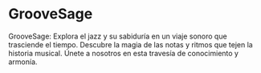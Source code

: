# GrooveSage
GrooveSage: Explora el jazz y su sabiduría en un viaje sonoro que trasciende el tiempo. Descubre la magia de las notas y ritmos que tejen la historia musical. Únete a nosotros en esta travesía de conocimiento y armonía.
